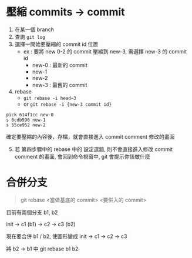 # 壓縮 commits -> commit

1. 在某一個 branch
2. 查詢 `git log`
3. 選擇一開始要壓縮的 commit id 位置
	- ex : 要將 new 0-2 的 commit 壓縮到 new-3, 需選擇 new-3 的 commit id
		- new-0 : 最新的 commit
		- new-1
		- new-2
		- new-3 : 最舊的 commit 
4. rebase
	- `git rebase -i head~3`
	- or `git rebase -i {new-3 commit id}`

```
pick 614f1cc new-0
s 6cdb596 new-1
s 55ce952 new-2
```

確定要壓縮的內容後，存檔，就會直接進入 commit comment 修改的畫面

5. 若 第四步驟中的 rebase 中的 設定選錯, 則不會直接進入修改 commit comment 的畫面, 會回到命令視窗中, git 會提示你該做什麼

# 合併分支

> git rebase <當做基底的 commit> <要併入的 commit>

目前有兩個分支 b1, b2

init -> c1 (b1) 
	 -> c2 -> c3 (b2)

現在要合併 b1 / b2, 使圖形變成
init -> c1 -> c2 -> c3

將 b2 -> b1 中
git rebase b1 b2


	